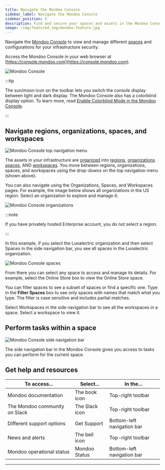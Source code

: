 ```yaml
---
title: Navigate the Mondoo Console
sidebar_label: Navigate the Mondoo Console
sidebar_position: 5
description: Find and secure your spaces and assets in the Mondoo Console.
image: /img/featured_img/mondoo-feature.jpg
---
```


Navigate the [Mondoo Console](/platform/start/navigate) to view and manage different [spaces](/platform/start/organize/spaces) and configurations for your infrastructure security.

Access the Mondoo Console in your web browser at [https://console.mondoo.com](https://console.mondoo.com).

![Mondoo Console](/img/platform/start/console-overview-callouts.png)

:::tip

The sun/moon icon on the toolbar lets you switch the console display between light and dark display. The Mondoo Console also has a colorblind display option. To learn more, read [Enable Colorblind Mode in the Mondoo Console](/platform/maintain/user/colorblind/).

:::

## Navigate regions, organizations, spaces, and workspaces

![Mondoo Console top navigation menu](/img/platform/start/nav-top.png)

The assets in your infrastructure are [organized](/platform/start/organize/overview) into [regions](/platform/start/organize/regions), [organizations](/platform/start/organize/organizations) [spaces](/platform/start/organize/spaces), AND [workspaces](/platform/start/organize/workspaces). You move between regions, organizations, spaces, and workspaces using the drop-downs on the top navigation menu (shown above).

You can also navigate using the Organizations, Spaces, and Workspaces pages: For example, the image below shows all organizations in the US region. Select an organization to explore and manage it:

![Mondoo Console organizations](/img/platform/start/organizations.png)

:::note

If you have privately hosted Enterprise account, you do not select a region.

:::

In this example, if you select the Lunalectric organization and then select Spaces in the side navigation bar, you see all spaces in the Lunalectric organization.

![Mondoo Console spaces](/img/platform/security/spaces.png)

From there you can select any space to access and manage its details. For example, select the Online Store box to view the Online Store space.

You can filter spaces to see a subset of spaces or find a specific one. Type in the **Filter Spaces** box to see only spaces with names that match what you type. The filter is case sensitive and includes partial matches.

Select Workspaces in the side navigation bar to see all the workspaces in a space. Select a workspace to view it.

## Perform tasks within a space

![Mondoo Console side navigation bar](/img/platform/start/nav-side.png)

The side navigation bar in the Mondoo Console gives you access to tasks you can perform for the current space.

## Get help and resources

| To access...                  | Select...      | In the...                  |
| ----------------------------- | -------------- | -------------------------- |
| Mondoo documentation          | The book icon  | Top-right toolbar          |
| The Mondoo community on Slack | The Slack icon | Top-right toolbar          |
| Different support options     | Get Support    | Bottom-left navigation bar |
| News and alerts               | The bell icon  | Top-right toolbar          |
| Mondoo operational status     | Mondoo Status  | Bottom-left navigation bar |

---
